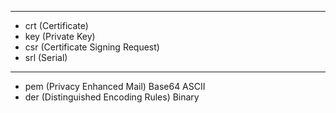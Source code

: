 
---

- crt (Certificate)
- key (Private Key)
- csr (Certificate Signing Request)
- srl (Serial)

---

- pem (Privacy Enhanced Mail) Base64 ASCII
- der (Distinguished Encoding Rules) Binary
